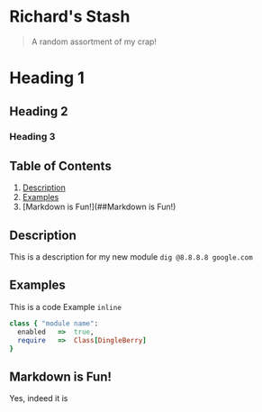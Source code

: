 # Richard's Stash

> A random assortment of my crap!

# Heading 1
## Heading 2
### Heading 3

## Table of Contents
  1. [Description](##Description)
  2. [Examples](#Examples)
  3. [Markdown is Fun!](##Markdown is Fun!)

## Description

  This is a description for my new module
    `dig @8.8.8.8 google.com`
    

## Examples
  This is a code Example `inline`
  
  ```ruby
  class { "module name":
    enabled   =>  true,
    require   =>  Class[DingleBerry]
  }
  ```
  
## Markdown is Fun!
  Yes, indeed it is


